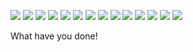 ![](https://camo.githubusercontent.com/c7c72f34e19ff234b8c6e00a9dd49325d30c1937/68747470733a2f2f6d656469612e646973636f72646170702e6e65742f6174746163686d656e74732f3339333738373838303431353239373534332f3435333631353330353434353437343330342f756e6b6e6f776e2e706e67)
![](https://camo.githubusercontent.com/b0d0466a07ae5f3f9ee6be5b08334deeb683a690/68747470733a2f2f63646e2e646973636f72646170702e636f6d2f6174746163686d656e74732f3339333738373838303431353239373534332f3435333631353936373936353032303138302f756e6b6e6f776e2e706e67)
![](https://camo.githubusercontent.com/d95d10ff13b18e97ba520fe31a626d4345e1c461/68747470733a2f2f63646e2e646973636f72646170702e636f6d2f6174746163686d656e74732f3339333738373838303431353239373534332f3435333631363233313938383139393433342f756e6b6e6f776e2e706e67)
![](https://camo.githubusercontent.com/64ad78092a1035395a972b4feec7de53f40b37a2/68747470733a2f2f63646e2e646973636f72646170702e636f6d2f6174746163686d656e74732f3339333738373838303431353239373534332f3435333631363738383432313437363335342f756e6b6e6f776e2e706e67)
![](https://camo.githubusercontent.com/eb81b275f21564a867661ebffd26e546c5e3dc4d/68747470733a2f2f63646e2e646973636f72646170702e636f6d2f6174746163686d656e74732f3339333738373838303431353239373534332f3435333631373530313838393336333937392f756e6b6e6f776e2e706e67)
![](https://cdn.discordapp.com/attachments/393787880415297543/453618664105574400/unknown.png)
![](https://cdn.discordapp.com/attachments/393787880415297543/453620279172923412/unknown.png)
![](https://cdn.discordapp.com/attachments/393787880415297543/453621016434835456/tgt_client.gif)
![](https://cdn.discordapp.com/attachments/393787880415297543/453622355709919252/TGT_dynamic_method.gif)
![](https://media.discordapp.net/attachments/393787880415297543/453644652696961036/unknown.png)
![](https://cdn.discordapp.com/attachments/393787880415297543/453631727986802689/unknown.png)
![](https://cdn.discordapp.com/attachments/393787880415297543/453631958673522698/unknown.png)
![](https://cdn.discordapp.com/attachments/393787880415297543/453632080027451392/unknown.png)
![](https://cdn.discordapp.com/attachments/393787880415297543/453634431232507905/tgt_glory.gif)

What have you done!